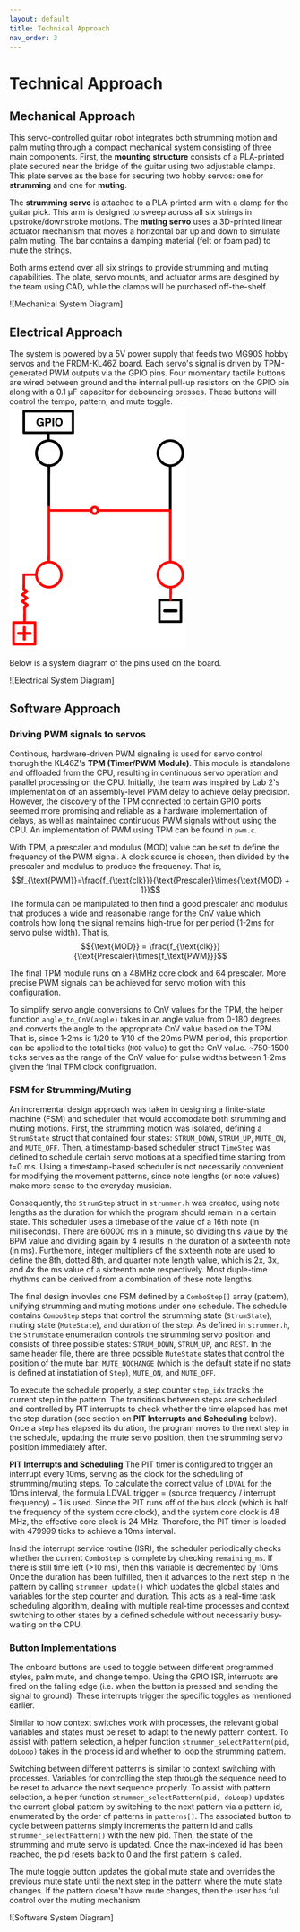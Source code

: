 ```yaml
---
layout: default
title: Technical Approach
nav_order: 3
---
```

# Technical Approach
## Mechanical Approach
This servo-controlled guitar robot integrates both strumming motion and palm muting through a compact mechanical system consisting of three main components. First, the **mounting structure** consists of a PLA-printed plate secured near the bridge of the guitar using two adjustable clamps. This plate serves as the base for securing two hobby servos: one for **strumming** and one for **muting**. 

The **strumming servo** is attached to a PLA-printed arm with a clamp for the guitar pick. This arm is designed to sweep across all six strings in upstroke/downstroke motions. The **muting servo** uses a 3D-printed linear actuator mechanism that moves a horizontal bar up and down to simulate palm muting. The bar contains a damping material (felt or foam pad) to mute the strings. 

Both arms extend over all six strings to provide strumming and muting capabilities. The plate, servo mounts, and actuator arms are desgined by the team using CAD, while the clamps will be purchased off-the-shelf.

![Mechanical System Diagram]

## Electrical Approach
The system is powered by a 5V power supply that feeds two MG90S hobby servos and the FRDM-KL46Z board. Each servo's signal is driven by TPM-generated PWM outputs via the GPIO pins. Four momentary tactile buttons are wired between ground and the internal pull-up resistors on the GPIO pin along with a 0.1 µF capacitor for debouncing presses. These buttons will control the tempo, pattern, and mute toggle. 
![GPIO Pull-Down](/images/GPIO%20pull-down.png)

Below is a system diagram of the pins used on the board.

![Electrical System Diagram]

## Software Approach
### Driving PWM signals to servos
Continous, hardware-driven PWM signaling is used for servo control thorugh the KL46Z's **TPM (Timer/PWM Module)**. This module is standalone and offloaded from the CPU, resulting in continuous servo operation and parallel processing on the CPU. Initially, the team was inspired by Lab 2's implementation of an assembly-level PWM delay to achieve delay precision. However, the discovery of the TPM connected to certain GPIO ports seemed more promising and reliable as a hardware implementation of delays, as well as maintained continuous PWM signals without using the CPU. An implementation of PWM using TPM can be found in `pwm.c`. 

With TPM, a prescaler and modulus (MOD) value can be set to define the frequency of the PWM signal. A clock source is chosen, then divided by the prescaler and modulus to produce the frequency. That is, 
$$f_{\text{PWM}}=\frac{f_{\text{clk}}}{\text{Prescaler}\times{\text{MOD} + 1}}$$
The formula can be manipulated to then find a good prescaler and modulus that produces a wide and reasonable range for the CnV value which controls how long the signal remains high-true for per period (1-2ms for servo pulse width). That is, 
$${\text{MOD}} = \frac{f_{\text{clk}}}{\text{Prescaler}\times{f_\text{PWM}}}$$

The final TPM module runs on a 48MHz core clock and 64 prescaler. More precise PWM signals can be achieved for servo motion with this configuration. 

To simplify servo angle conversions to CnV values for the TPM, the helper function `angle_to_CnV(angle)` takes in an angle value from 0-180 degrees and converts the angle to the appropriate CnV value based on the TPM. That is, since 1-2ms is 1/20 to 1/10 of the 20ms PWM period, this proportion can be applied to the total ticks (`MOD` value) to get the CnV value. ~750-1500 ticks serves as the range of the CnV value for pulse widths between 1-2ms given the final TPM clock configruation.

### FSM for Strumming/Muting
An incremental design approach was taken in designing a finite-state machine (FSM) and scheduler that would accomodate both strumming and muting motions. First, the strumming motion was isolated, defining a `StrumState` struct that contained four states: `STRUM_DOWN`, `STRUM_UP`, `MUTE_ON`, and `MUTE_OFF`. Then, a timestamp-based scheduler struct `TimeStep` was defined to schedule certain servo motions at a specified time starting from t=0 ms. Using a timestamp-based scheduler is not necessarily convenient for modifying the movement patterns, since note lengths (or note values) make more sense to the everyday musician. 

Consequently, the `StrumStep` struct in `strummer.h` was created, using note lengths as the duration for which the program should remain in a certain state. This scheduler uses a timebase of the value of a 16th note (in milliseconds). There are 60000 ms in a minute, so dividing this value by the BPM value and dividing again by 4 results in the duration of a sixteenth note (in ms). Furthemore, integer multipliers of the sixteenth note are used to define the 8th, dotted 8th, and quarter note length value, which is 2x, 3x, and 4x the ms value of a sixteenth note respectively. Most duple-time rhythms can be derived from a combination of these note lengths. 

The final design invovles one FSM defined by a `ComboStep[]` array (pattern), unifying strumming and muting motions under one schedule. The schedule contains `ComboStep` steps that control the strumming state (`StrumState`), muting state (`MuteState`), and duration of the step. As defined in `strummer.h`, the `StrumState` enumeration controls the strumming servo position and consists of three possible states: `STRUM_DOWN`, `STRUM_UP`, and `REST`. In the same header file, there are three possible `MuteState` states that control the position of the mute bar: `MUTE_NOCHANGE` (which is the default state if no state is defined at instatiation of `Step`), `MUTE_ON`, and `MUTE_OFF`. 

To execute the schedule properly, a step counter `step_idx` tracks the current step in the pattern. The transitions between steps are scheduled and controlled by PIT interrupts to check whether the time elapsed has met the step duration (see section on **PIT Interrupts and Scheduling** below). Once a step has elapsed its duration, the program moves to the next step in the schedule, updating the mute servo position, then the strumming servo position immediately after. 

**PIT Interrupts and Scheduling**
The PIT timer is configured to trigger an interrupt every 10ms, serving as the clock for the scheduling of strumming/muting steps. To calculate the correct value of `LDVAL` for the 10ms interval, the formula $\text{LDVAL trigger}=(\text{source frequency }/\text{ interrupt frequency})-1$ is used. Since the PIT runs off of the bus clock (which is half the frequency of the system core clock), and the system core clock is 48 MHz, the effective core clock is 24 MHz. Therefore, the PIT timer is loaded with 479999 ticks to achieve a 10ms interval. 

Insid the interrupt service routine (ISR), the scheduler periodically checks whether the current `ComboStep` is complete by checking `remaining_ms`. If there is still time left (>10 ms), then this variable is decremented by 10ms. Once the duration has been fulfilled, then it advances to the next step in the pattern by calling `strummer_update()` which updates the global states and variables for the step counter and duration. This acts as a real-time task scheduling algorithm, dealing with multiple real-time processes and context switching to other states by a defined schedule without necessarily busy-waiting on the CPU. 

### Button Implementations
The onboard buttons are used to toggle between different programmed styles, palm mute, and change tempo. Using the GPIO ISR, interrupts are fired on the falling edge (i.e. when the button is pressed and sending the signal to ground). These interrupts trigger the specific toggles as mentioned earlier. 

Similar to how context switches work with processes, the relevant global variables and states must be reset to adapt to the newly pattern context. To assist with pattern selection, a helper function `strummer_selectPattern(pid, doLoop)` takes in the process id and whether to loop the strumming pattern. 

Switching between different patterns is similar to context switching with processes. Variables for controlling the step through the sequence need to be reset to advance the next sequence properly. To assist with pattern selection, a helper function `strummer_selectPattern(pid, doLoop)` updates the current global pattern by switching to the next pattern via a pattern id, enumerated by the order of patterns in `patterns[]`. The associated button to cycle between patterns simply increments the pattern id and calls `strummer_selectPattern()` with the new pid. Then, the state of the strumming and mute servo is updated. Once the max-indexed id has been reached, the pid resets back to 0 and the first pattern is called.

The mute toggle button updates the global mute state and overrides the previous mute state until the next step in the pattern where the mute state changes. If the pattern doesn't have mute changes, then the user has full control over the muting mechanism. 

![Software System Diagram]